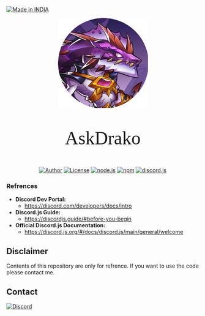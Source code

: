 <p align="left">
<a href="#"><img title="Made in INDIA" src="https://img.shields.io/badge/MADE%20IN-INDIA-green?colorA=%23ff9933&colorB=%23017e40&style=for-the-badge"></a>
</p>

<p align="center">
<a href="#"><img title="askdrako" src="Images/logo.png" width='235'></a> 

<p align='center' style="font-size:48px; font-family: cursive; "> AskDrako </p>
</p>

<p align="center">
<a href="https://github.com/Pruthviraj-S"><img title="Author" src="https://img.shields.io/badge/Author-Pruthviraj--S-red.svg?logo=github"></a>
<a href="/LICENSE"><img title="License" src="https://img.shields.io/github/license/Pruthviraj-S/Computer-Forensics"></a>
<a href="https://nodejs.org/en/"><img title="node.js" src="https://img.shields.io/node/v/discord.js"></a>
<a href="https://nodejs.org/en/"><img title="npm" src="https://img.shields.io/npm/v/discord.js"></a>
<a href="https://discord.js.org/#/"><img title="discord.js" src="https://img.shields.io/badge/discord.js-v13.8.1-critical"></a>
</p>    

### Refrences
* **Discord Dev Portal:**
    - https://discord.com/developers/docs/intro
* **Discord.js Guide:**
    - https://discordjs.guide/#before-you-begin
* **Official Discord.js Documentation:**
    - https://discord.js.org/#/docs/discord.js/main/general/welcome


## Disclaimer
Contents of this repository are only for refrence. If you want to use the code please contact me.
## Contact
<p align='left'><a href='https://discord.com/channels/@me/495023063486824467'><img alt="Discord" src="https://img.shields.io/badge/Discord%20-%237289DA.svg?&style=for-the-badge&logo=discord&logoColor=white"/></a></p>